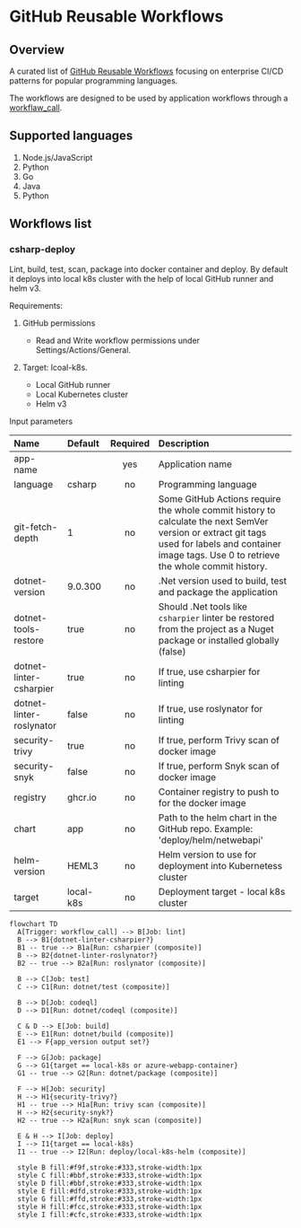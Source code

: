 # GitHub Reusable Workflows

## Overview

A curated list of [GitHub Reusable Workflows](https://docs.github.com/en/actions/sharing-automations/reusing-workflows) focusing on enterprise CI/CD patterns for popular programming languages.

The workflows are designed to be used by application workflows through a [workflaw_call](https://docs.github.com/en/actions/writing-workflows/choosing-when-your-workflow-runs/events-that-trigger-workflows#workflow_call).


## Supported languages

1. Node.js/JavaScript
2. Python 
3. Go
4. Java
5. Python

## Workflows list

### csharp-deploy

Lint, build, test, scan, package into docker container and deploy. By default it deploys into local k8s cluster with the help of local GitHub runner and helm v3. 

Requirements:

  1. GitHub permissions
      - Read and Write workflow permissions under Settings/Actions/General.

  2. Target: lcoal-k8s.
      - Local GitHub runner
      - Local Kubernetes cluster
      - Helm v3

Input parameters

| Name                    | Default   | Required | Description          |
| :---                    | :----     | :------: | :----                |
| app-name                |           | yes      | Application name     |
| language                | csharp    | no       | Programming language |
| git-fetch-depth         | 1         | no       | Some GitHub Actions require the whole commit history to calculate the next SemVer version or extract git tags used for labels and container image tags. Use 0 to retrieve the whole commit history. |
| dotnet-version          | 9.0.300   | no       | .Net version used to build, test and package the application |
| dotnet-tools-restore    | true      | no       | Should .Net tools like `csharpier` linter be restored from the project as a Nuget package or installed globally (false) |
| dotnet-linter-csharpier   | true    | no        | If true, use csharpier for linting |
| dotnet-linter-roslynator  | false   | no        | If true, use roslynator for linting |  
| security-trivy            | true    | no        | If true, perform Trivy scan of docker image |
| security-snyk             | false   | no        | If true, perform Snyk scan of docker image |
| registry                  | ghcr.io | no        | Container registry to push to for the docker image |
| chart                     | app     | no        | Path to the helm chart in the GitHub repo. Example: 'deploy/helm/netwebapi' |
| helm-version              | HEML3   | no        | Helm version to use for deployment into Kubernetess cluster |
| target                    | local-k8s | no      | Deployment target - local k8s cluster |

```mermaid
flowchart TD
  A[Trigger: workflow_call] --> B[Job: lint]
  B --> B1{dotnet-linter-csharpier?}
  B1 -- true --> B1a[Run: csharpier (composite)]
  B --> B2{dotnet-linter-roslynator?}
  B2 -- true --> B2a[Run: roslynator (composite)]

  B --> C[Job: test]
  C --> C1[Run: dotnet/test (composite)]

  B --> D[Job: codeql]
  D --> D1[Run: dotnet/codeql (composite)]

  C & D --> E[Job: build]
  E --> E1[Run: dotnet/build (composite)]
  E1 --> F{app_version output set?}

  F --> G[Job: package]
  G --> G1{target == local-k8s or azure-webapp-container}
  G1 -- true --> G2[Run: dotnet/package (composite)]

  F --> H[Job: security]
  H --> H1{security-trivy?}
  H1 -- true --> H1a[Run: trivy scan (composite)]
  H --> H2{security-snyk?}
  H2 -- true --> H2a[Run: snyk scan (composite)]

  E & H --> I[Job: deploy]
  I --> I1{target == local-k8s}
  I1 -- true --> I2[Run: deploy/local-k8s-helm (composite)]

  style B fill:#f9f,stroke:#333,stroke-width:1px
  style C fill:#bbf,stroke:#333,stroke-width:1px
  style D fill:#bbf,stroke:#333,stroke-width:1px
  style E fill:#dfd,stroke:#333,stroke-width:1px
  style G fill:#ffd,stroke:#333,stroke-width:1px
  style H fill:#fcc,stroke:#333,stroke-width:1px
  style I fill:#cfc,stroke:#333,stroke-width:1px
```
